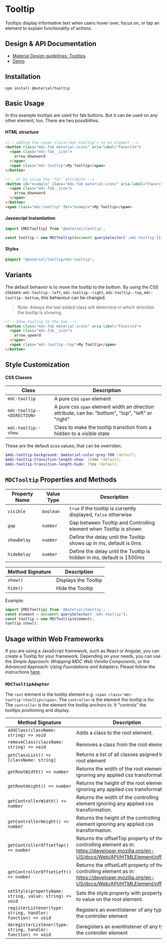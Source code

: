 <!--docs:
title: "Tooltip"
layout: detail
section: components
excerpt: "text that pops up to explain functionality of actions"
iconId: tooltip
path: /catalog/tooltip/
-->

# Tooltip

<!--<div class="article__asset">
  <a class="article__asset-link"
     href="https://material-components-web.appspot.com/tooltip/index.html">
    <img src="{{ site.rootpath }}/images/mdc_web_screenshots/tooltip.png" width="376" alt="Tooltip screenshot">
  </a>
</div>-->

Tooltips display informative text when users hover over, focus on, or tap an element to explain functionality of actions.

## Design & API Documentation

<ul class="icon-list">
  <li class="icon-list-item icon-list-item--spec">
    <a href="https://material.io/design/components/tooltips.html">Material Design guidelines: Tooltips</a>
  </li>
  <li class="icon-list-item icon-list-item--link">
    <a href="https://material-components-web.appspot.com/tooltip/index.html">Demo</a>
  </li>
</ul>

## Installation

```
npm install @material/tooltip
```

## Basic Usage
In this example tooltips are used for fab buttons. But it can be used on any other element, too. There are two possiblities.
#### HTML structure
```html
<!-- adding the <span class="mdc-tooltip"> to an element -->
<button class="mdc-fab material-icons" aria-label="Favorite">
  <span class="mdc-fab__icon">
    arrow_downward
  </span>
  <span class="mdc-tooltip">My Tooltip</span>
</button>

<!-- or by using the 'for' attribute -->
<button id="example" class="mdc-fab material-icons" aria-label="Favorite">
  <span class="mdc-fab__icon">
    arrow_downward
  </span>
</button>
<span class="mdc-tooltip" for="example">My Tooltip</span>
```
#### Javascript Instantiation
```js
import {MDCTooltip} from '@material/tooltip';

const tooltip = new MDCTooltip(document.querySelector('.mdc-tooltip'));
```
#### Styles
```scss
@import "@material/tooltip/mdc-tooltip";
```

## Variants

The default behavior is to move the tooltip to the bottom. By using the CSS classes: `mdc-tooltip--left`, `mdc-tooltip--right`, `mdc-tooltip--top`, `mdc-tooltip--bottom`, this behaviour can be changed.
>Note: Always the last added class will determine in which direction the tooltip is showing

```html
<!-- Show tooltip to the top -->
<button class="mdc-fab material-icons" aria-label="Favorite">
  <span class="mdc-fab__icon">
    arrow_upward
  </span>
  <span class="mdc-tooltip--top">My Tooltip</span>
</button>
```

## Style Customization

#### CSS Classes

| Class                          | Description                                     |
| ------------------------------ | ----------------------------------------------- |
| `mdc-tooltip`                  | A pure css `span` element                       |
| `mdc-tooltip--<DIRECTION>`     | A pure css `span` element width an direction attribute, can be: "bottom", "top", "left" or "right"     |
| `mdc-tooltip--show`            | Class to make the tooltip transition from a hidden to a visible state |

These are the default scss values, that can be overriden:

```scss
$mdc-tooltip-background: $material-color-grey-700 !default;
$mdc-tooltip-transition-length-show: 150ms !default;
$mdc-tooltip-transition-length-hide: 75ms !default;
```

## `MDCTooltip` Properties and Methods

| Property Name | Value Type | Description |
| --- | --- | --- |
| `visible` | `boolean` | `true` if the tooltip is currently displayed, `false` otherwise |
| `gap` | `number` | Gap between Tooltip and Controlling element when Tooltip is shown |
| `showDelay` | `number` | Define the delay until the Tooltip shows up in ms, default is 0ms |
| `hideDelay` | `number` | Define the delay until the Tooltip is hidden in ms, default is 1500ms |

| Method Signature | Description |
| --- | --- |
| `show()` | Displays the Tooltip |
| `hide()` | Hide the Tooltip |

Example:
```js
import {MDCTooltip} from '@material/tooltip';
const element = document.querySelector('.mdc-tooltip');
const tooltip = new MDCTooltip(element);
tooltip.show();
```

## Usage within Web Frameworks

If you are using a JavaScript framework, such as React or Angular, you can create a Tooltip for your framework. Depending on your needs, you can use the _Simple Approach: Wrapping MDC Web Vanilla Components_, or the _Advanced Approach: Using Foundations and Adapters_. Please follow the instructions [here](../../docs/integrating-into-frameworks.md).

### `MDCTooltipAdapter`

The `root` element is the tooltip element e.g. `<span class='mdc-tooltip'>tooltip</span>`. The `controller` is the element the tooltip is for. The `controller` is the element the tooltip anchors to. It "controls" the tooltips positioning and display.

| Method Signature | Description |
| --- | --- |
| `addClass(className: string) => void` | Adds a class to the root element. |
| `removeClass(className: string) => void` | Removes a class from the root element. |
| `getClassList() => [className: string]` | Returns a list of all classes asigned to the root element|
| `getRootWidth() => number` | Returns the width of the root element ignoring any applied css transformation. |
| `getRootHeight() => number` | Returns the height of the root element ignoring any applied css transformation. |
| `getControllerWidth() => number` | Returns the width of the controlling element ignoring any applied css transformation. |
| `getControllerHeight() => number` | Returns the height of the controlling element ignoring any applied css transformation. |
| `getControllerOffsetTop() => number` | Returns the offsetTop property of the controlling element as in: https://developer.mozilla.org/en-US/docs/Web/API/HTMLElement/offsetTop |
| `getControllerOffsetLeft() => number` | Returns the offsetLeft property of the controlling element as in: https://developer.mozilla.org/en-US/docs/Web/API/HTMLElement/offsetLeft |
| `setStyle(propertyName: string, value: string) => void` | Sets the style property with propertyName to value on the root element. |
| `registerListener(type: string, handler: function) => void` | Registers an eventlistener of any type to the controller element |
| `deregisterListener(type: string, handler: function) => void` | Deregisters an eventlistener of any type to the controller element